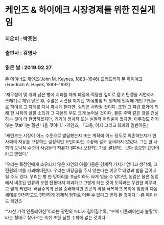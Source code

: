 # 케인즈 & 하이에크 시장경제를 위한 진실게임
### 지은이 : 박종현
### 출판사 : 김영사
### 읽은 날 : 2019.02.27

존 메이너드 케인즈(John M. Keynes, 1883~1946)
프리드리히 폰 하이에크(Friedrich A. Hayek, 1899~1992)

‘재무성이 몇 개의 낡은 병에 지폐를 채워 폐광에 적당한 깊이로 묻고 탄갱을 지면까지 쓰레기로 채워 넣은 후, 수많은 시련을 이겨낸 ‘자유방임’의 원칙에 입각해 개인 기업들로 하여금 그 지폐를 다시 파내게 한다면, 실업은 사라질 것이다. 또한 그 파급 효과에 의해 한 사회의 실질 소득과 그 자본의 부도 크게 늘어날 것이다. 물론 주택 같은 것을 건설하는 것이 더 현명하겠지만, 거기에 정치적 또는 실질적 어려움이 있다면, 아무것도 하지 않는 것보다는 훨씬 나을 것이다.’
-케인즈, 『고용, 이자 그리고 화폐의 일반이론』

‘케인즈는 시장이 어느 수준으로 발달했는지 또는 계획에 어느 정도로 의존하는지가 한 사회의 자유를 보장하는 결정적인 요인이라는 주장에 결코 동의하지 않았다. 그는 한 사회의 도덕적 수준이 사람들의 자유가 얼마나 보장되는가를 결정하는 보다 중요한 요인이라고 믿었다.’

‘우리는 특정인에게 소유되지 않은 자연의 아름다움은 경제적 가치가 없다고 생각해, 그 전원의 미를 파괴해버린다. 우리는 배당금을 주지 않는다는 이유로 태양과 별을 끌어내릴 수도 있다. 우리는 빵 한 덩어리를 조금이라도 싸게 얻을 수 있다면, 농업은 물론 농업에서 비롯된 인류의 오랜 전통마저 파괴하고 그렇게 하는 것이 도덕과는 무관한 의무라고 믿게 되었다. 배금주의의 신을 숭배해야만 빈곤의 악을 극복하고 복리에 힘입어 다음 세대를 안전하고도 편안하게 경제적 평화로 이끌 수 있다고 믿게 된 것이다.’
-존 메이너드 케인즈

‘“자산 가격 인플레이션”이라는 광란의 파티가 길어질수록, “부채 디플레이션과 불황”이라는 형태로 찾아오는 숙취 또한 심할 수밖에 없는 것이다.’